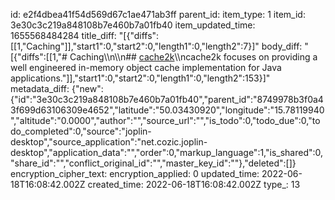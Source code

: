 id: e2f4dbea41f54d569d67c1ae471ab3ff
parent_id: 
item_type: 1
item_id: 3e30c3c219a848108b7e460b7a01fb40
item_updated_time: 1655568484284
title_diff: "[{\"diffs\":[[1,\"Caching\"]],\"start1\":0,\"start2\":0,\"length1\":0,\"length2\":7}]"
body_diff: "[{\"diffs\":[[1,\"# Caching\\\n\\\n## [cache2k](https://cache2k.org/)\\\ncache2k focuses on providing a well engineered in-memory object cache implementation for Java applications.\"]],\"start1\":0,\"start2\":0,\"length1\":0,\"length2\":153}]"
metadata_diff: {"new":{"id":"3e30c3c219a848108b7e460b7a01fb40","parent_id":"8749978b3f0a43f699d63106309e4652","latitude":"50.03430920","longitude":"15.78119940","altitude":"0.0000","author":"","source_url":"","is_todo":0,"todo_due":0,"todo_completed":0,"source":"joplin-desktop","source_application":"net.cozic.joplin-desktop","application_data":"","order":0,"markup_language":1,"is_shared":0,"share_id":"","conflict_original_id":"","master_key_id":""},"deleted":[]}
encryption_cipher_text: 
encryption_applied: 0
updated_time: 2022-06-18T16:08:42.002Z
created_time: 2022-06-18T16:08:42.002Z
type_: 13
